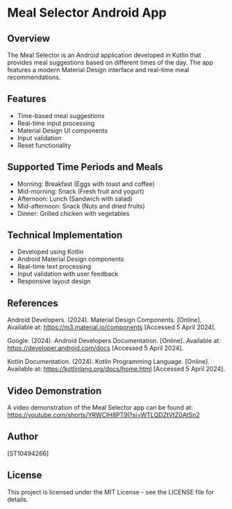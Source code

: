 # Meal Selector Android App

## Overview
The Meal Selector is an Android application developed in Kotlin that provides meal suggestions based on different times of the day. The app features a modern Material Design interface and real-time meal recommendations.

## Features
- Time-based meal suggestions
- Real-time input processing
- Material Design UI components
- Input validation
- Reset functionality

## Supported Time Periods and Meals
- Morning: Breakfast (Eggs with toast and coffee)
- Mid-morning: Snack (Fresh fruit and yogurt)
- Afternoon: Lunch (Sandwich with salad)
- Mid-afternoon: Snack (Nuts and dried fruits)
- Dinner: Grilled chicken with vegetables

## Technical Implementation
- Developed using Kotlin
- Android Material Design components
- Real-time text processing
- Input validation with user feedback
- Responsive layout design

## References
Android Developers. (2024). Material Design Components. [Online]. Available at: https://m3.material.io/components [Accessed 5 April 2024].

Google. (2024). Android Developers Documentation. [Online]. Available at: https://developer.android.com/docs [Accessed 5 April 2024].

Kotlin Documentation. (2024). Kotlin Programming Language. [Online]. Available at: https://kotlinlang.org/docs/home.html [Accessed 5 April 2024].

## Video Demonstration
A video demonstration of the Meal Selector app can be found at:
https://youtube.com/shorts/YRWClH8PT9I?si=WTLQDZtVtZ0AtSn2

## Author
[ST10494266]

## License
This project is licensed under the MIT License - see the LICENSE file for details. 
